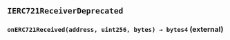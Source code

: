 ## `IERC721ReceiverDeprecated`






### `onERC721Received(address, uint256, bytes) → bytes4` (external)






